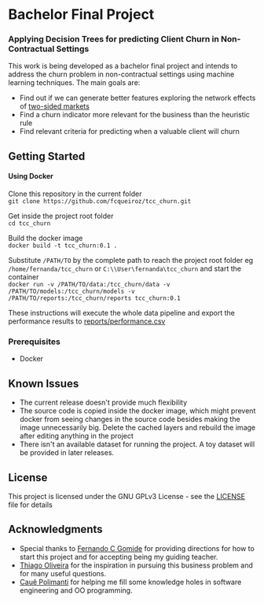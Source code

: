 # Bachelor Final Project
### Applying Decision Trees for predicting Client Churn in Non-Contractual Settings

This work is being developed as a bachelor final project and intends to address the churn problem in non-contractual settings using machine learning techniques. The main goals are:
* Find out if we can generate better features exploring the network effects of [two-sided markets](https://en.wikipedia.org/wiki/Two-sided_market)
* Find a churn indicator more relevant for the business than the heuristic rule 
* Find relevant criteria for predicting when a valuable client will churn  
  
## Getting Started

#### Using Docker

Clone this repository in the current folder  
`git clone https://github.com/fcqueiroz/tcc_churn.git`  

Get inside the project root folder  
`cd tcc_churn`  

Build the docker image  
`docker build -t tcc_churn:0.1 .`

Substitute `/PATH/TO` by the complete path to reach the project root folder eg `/home/fernanda/tcc_churn` or `C:\\User\fernanda\tcc_churn` and start the container  
`docker run -v /PATH/TO/data:/tcc_churn/data -v /PATH/TO/models:/tcc_churn/models -v /PATH/TO/reports:/tcc_churn/reports tcc_churn:0.1`


These instructions will execute the whole data pipeline and export the performance results to [reports/performance.csv](reports/performance.csv)

### Prerequisites
* Docker

## Known Issues
* The current release doesn't provide much flexibility
* The source code is copied inside the docker image, which might prevent docker from seeing changes in the source code besides making the image unnecessarily big. Delete the cached layers and rebuild the image after editing anything in the project
* There isn't an available dataset for running the project. A toy dataset will be provided in later releases. 
## License

This project is licensed under the GNU GPLv3 License - see the [LICENSE](LICENSE) file for details

## Acknowledgments

* Special thanks to [Fernando C Gomide](http://www.dca.fee.unicamp.br/~gomide/) for providing directions for how to start this project and for accepting being my guiding teacher.
* [Thiago Oliveira](https://www.linkedin.com/in/thiagosoaresdeoliveira/) for the inspiration in pursuing this business problem and for many useful questions.
* [Cauê Polimanti](https://github.com/CaueP) for helping me fill some knowledge holes in software engineering and OO programming.

